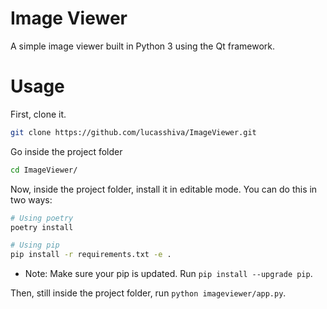 # Image Viewer

A simple image viewer built in Python 3 using the Qt framework.

# Usage

First, clone it.

```sh
git clone https://github.com/lucasshiva/ImageViewer.git
```

Go inside the project folder

```sh
cd ImageViewer/
```

Now, inside the project folder, install it in editable mode.
You can do this in two ways:

```sh
# Using poetry
poetry install

# Using pip
pip install -r requirements.txt -e .
```

- Note: Make sure your pip is updated. Run `pip install --upgrade pip`.

Then, still inside the project folder, run `python imageviewer/app.py`.
